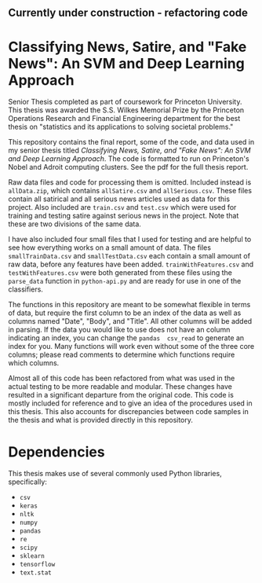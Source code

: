 ## Currently under construction - refactoring code
# Classifying News, Satire, and "Fake News": An SVM and Deep Learning Approach
Senior Thesis completed as part of coursework for Princeton University.
This thesis was awarded the S.S. Wilkes Memorial Prize by the Princeton Operations Research and Financial Engineering department for the best thesis on "statistics and its applications to solving societal problems."

This repository contains the final report, some of the code, and data used in my senior thesis titled *Classifying News, Satire, and "Fake News": An SVM and Deep Learning Approach*. The code is formatted to run on Princeton's Nobel and Adroit computing clusters. See the pdf for the full thesis report.

Raw data files and code for processing them is omitted. Included instead is `allData.zip`, which contains `allSatire.csv` and `allSerious.csv`. These files contain all satirical and all serious news articles used as data for this project. Also included are `train.csv` and `test.csv` which were used for training and testing satire against serious news in the project. Note that these are two divisions of the same data.

I have also included four small files that I used for testing and are helpful to see how everything works on a small amount of data. The files `smallTrainData.csv` and `smallTestData.csv` each contain a small amount of raw data, before any features have been added. `trainWithFeatures.csv` and `testWithFeatures.csv` were both generated from these files using the `parse_data` function in `python-api.py` and are ready for use in one of the classifiers.

The functions in this repository are meant to be somewhat flexible in terms of data, but require the first column to be an index of the data as well as columns named "Date", "Body", and "Title". All other columns will be added in parsing. If the data you would like to use does not have an column indicating an index, you can change the `pandas  csv_read` to generate an index for you. Many functions will work even without some of the three core columns; please read comments to determine which functions require which columns.

Almost all of this code has been refactored from what was used in the actual testing to be more readable and modular. These changes have resulted in a significant departure from the original code. This code is mostly included for reference and to give an idea of the procedures used in this thesis. This also accounts for discrepancies between code samples in the thesis and what is provided directly in this repository.

# Dependencies
This thesis makes use of several commonly used Python libraries, specifically:
* `csv`
* `keras`
* `nltk`
* `numpy`
* `pandas`
* `re`
* `scipy`
* `sklearn`
* `tensorflow`
* `text.stat` 
